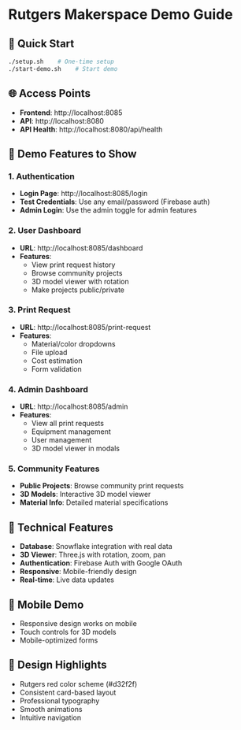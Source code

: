 # Rutgers Makerspace Demo Guide

## 🚀 Quick Start
```bash
./setup.sh    # One-time setup
./start-demo.sh    # Start demo
```

## 🌐 Access Points
- **Frontend**: http://localhost:8085
- **API**: http://localhost:8080
- **API Health**: http://localhost:8080/api/health

## 🎯 Demo Features to Show

### 1. Authentication
- **Login Page**: http://localhost:8085/login
- **Test Credentials**: Use any email/password (Firebase auth)
- **Admin Login**: Use the admin toggle for admin features

### 2. User Dashboard
- **URL**: http://localhost:8085/dashboard
- **Features**:
  - View print request history
  - Browse community projects
  - 3D model viewer with rotation
  - Make projects public/private

### 3. Print Request
- **URL**: http://localhost:8085/print-request
- **Features**:
  - Material/color dropdowns
  - File upload
  - Cost estimation
  - Form validation

### 4. Admin Dashboard
- **URL**: http://localhost:8085/admin
- **Features**:
  - View all print requests
  - Equipment management
  - User management
  - 3D model viewer in modals

### 5. Community Features
- **Public Projects**: Browse community print requests
- **3D Models**: Interactive 3D model viewer
- **Material Info**: Detailed material specifications

## 🔧 Technical Features
- **Database**: Snowflake integration with real data
- **3D Viewer**: Three.js with rotation, zoom, pan
- **Authentication**: Firebase Auth with Google OAuth
- **Responsive**: Mobile-friendly design
- **Real-time**: Live data updates

## 📱 Mobile Demo
- Responsive design works on mobile
- Touch controls for 3D models
- Mobile-optimized forms

## 🎨 Design Highlights
- Rutgers red color scheme (#d32f2f)
- Consistent card-based layout
- Professional typography
- Smooth animations
- Intuitive navigation
